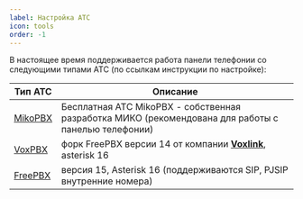 ```yaml
---
label: Настройка АТС
icon: tools
order: -1
---
```

В настоящее время поддерживается работа панели телефонии со следующими типами АТС (по ссылкам инструкции по настройке):

| Тип АТС                          | Описание                                                                                            |
|----------------------------------|-----------------------------------------------------------------------------------------------------|
| [MikoPBX](/get-started/mikopbx)  | Бесплатная АТС MikoPBX - собственная разработка МИКО (рекомендована для работы с панелью телефонии) |
| [VoxPBX](/get-started/freepbx)   | форк FreePBX версии 14 от компании [**Voxlink**](https://voxlink.ru), asterisk 16                   |
| [FreePBX](/get-started/freepbx)  | версия 15, Asterisk 16 (поддерживаются SIP, PJSIP внутренние номера)                                |                                                          | 

